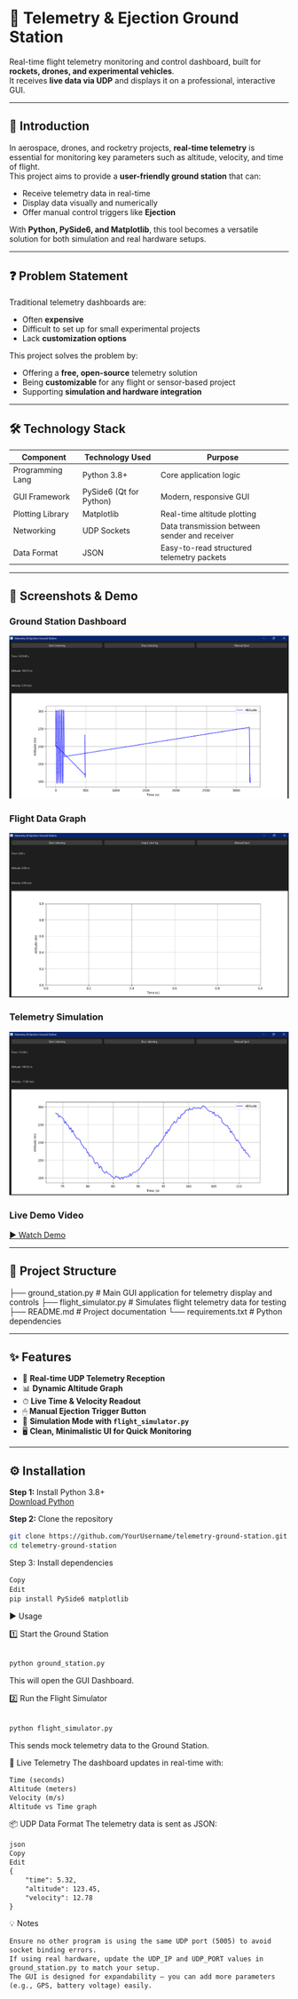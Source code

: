 # 🚀 Telemetry & Ejection Ground Station

Real-time flight telemetry monitoring and control dashboard, built for **rockets, drones, and experimental vehicles**.  
It receives **live data via UDP** and displays it on a professional, interactive GUI.

---

## 📝 Introduction

In aerospace, drones, and rocketry projects, **real-time telemetry** is essential for monitoring key parameters such as altitude, velocity, and time of flight.  
This project aims to provide a **user-friendly ground station** that can:
- Receive telemetry data in real-time
- Display data visually and numerically
- Offer manual control triggers like **Ejection**

With **Python, PySide6, and Matplotlib**, this tool becomes a versatile solution for both simulation and real hardware setups.

---

## ❓ Problem Statement

Traditional telemetry dashboards are:
- Often **expensive**
- Difficult to set up for small experimental projects
- Lack **customization options**

This project solves the problem by:
- Offering a **free, open-source** telemetry solution
- Being **customizable** for any flight or sensor-based project
- Supporting **simulation and hardware integration**

---

## 🛠 Technology Stack

| Component        | Technology Used       | Purpose |
|------------------|-----------------------|---------|
| Programming Lang | Python 3.8+            | Core application logic |
| GUI Framework    | PySide6 (Qt for Python) | Modern, responsive GUI |
| Plotting Library | Matplotlib              | Real-time altitude plotting |
| Networking       | UDP Sockets             | Data transmission between sender and receiver |
| Data Format      | JSON                    | Easy-to-read structured telemetry packets |

---

## 📸 Screenshots & Demo

### Ground Station Dashboard
![Dashboard Screenshot](Screenshot%202025-08-12%20195555.png)

### Flight Data Graph
![Flight Data Graph](Screenshot%202025-08-12%20200033.png)

### Telemetry Simulation
![Telemetry Simulation](Screenshot%202025-08-12%20200105.png)

### Live Demo Video
[▶ Watch Demo](Screen%20Recording%202025-08-12%20200136.mp4)

---

## 📂 Project Structure

├── ground_station.py # Main GUI application for telemetry display and controls
├── flight_simulator.py # Simulates flight telemetry data for testing
├── README.md # Project documentation
└── requirements.txt # Python dependencies



---

## ✨ Features

- 📡 **Real-time UDP Telemetry Reception**
- 📊 **Dynamic Altitude Graph**
- ⏱ **Live Time & Velocity Readout**
- 🖱 **Manual Ejection Trigger Button**
- 🔄 **Simulation Mode with `flight_simulator.py`**
- 🖥 **Clean, Minimalistic UI for Quick Monitoring**

---

## ⚙ Installation

**Step 1:** Install Python 3.8+  
[Download Python](https://www.python.org/downloads/)

**Step 2:** Clone the repository
```bash
git clone https://github.com/YourUsername/telemetry-ground-station.git
cd telemetry-ground-station
```

Step 3: Install dependencies

```bash
Copy
Edit
pip install PySide6 matplotlib
```
▶ Usage

1️⃣ Start the Ground Station

```bash

python ground_station.py
```
This will open the GUI Dashboard.

2️⃣ Run the Flight Simulator

```bash

python flight_simulator.py
```
This sends mock telemetry data to the Ground Station.

📡 Live Telemetry
The dashboard updates in real-time with:
```
Time (seconds)
Altitude (meters)
Velocity (m/s)
Altitude vs Time graph
```
📦 UDP Data Format
The telemetry data is sent as JSON:
```
json
Copy
Edit
{
    "time": 5.32,
    "altitude": 123.45,
    "velocity": 12.78
}
```
💡 Notes
```
Ensure no other program is using the same UDP port (5005) to avoid socket binding errors.
If using real hardware, update the UDP_IP and UDP_PORT values in ground_station.py to match your setup.
The GUI is designed for expandability — you can add more parameters (e.g., GPS, battery voltage) easily.
```





